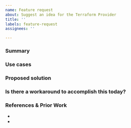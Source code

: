 ```yaml
---
name: Feature request
about: Suggest an idea for the Terraform Provider
title: ''
labels: feature-request
assignees: ''

---
```


### Summary
<!-- Briefly describe the feature in one or two sentences. You can include more details later. -->

### Use cases
<!-- Describe the use cases that make this feature useful to others.
The description should help the reader understand why the feature is necessary.
The better we understand your use case, the better we can help create an appropriate solution. -->

### Proposed solution
<!-- If you already have an idea for how the feature should work, use this space to describe it.
We'll work with you to find a workable approach, and any implementation details are appreciated.
-->

### Is there a workaround to accomplish this today?
<!-- If there's a way to accomplish this feature request without changes to the codebase, we'd like to hear it.
-->

### References & Prior Work
<!-- If a similar feature was implemented in another project or tool, add a link so we can better understand your request.
Links to relevant documentation or RFCs are also appreciated. -->

* <!-- Reference 1 -->
* <!-- Reference 2, etc -->
